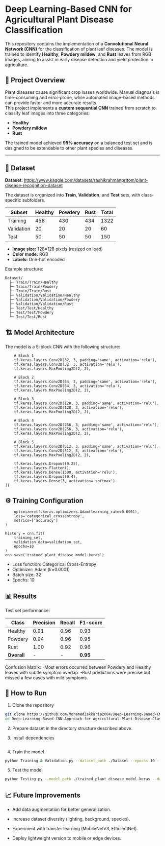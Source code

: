 # Deep Learning-Based CNN for Agricultural Plant Disease Classification

This repository contains the implementation of a **Convolutional Neural Network (CNN)** for the classification of plant leaf diseases. The model is trained to identify **Healthy**, **Powdery mildew**, and **Rust** leaves from RGB images, aiming to assist in early disease detection and yield protection in agriculture.

## 📜 Project Overview

Plant diseases cause significant crop losses worldwide. Manual diagnosis is time-consuming and error-prone, while automated image-based methods can provide faster and more accurate results.  
This project implements a **custom sequential CNN** trained from scratch to classify leaf images into three categories:

- **Healthy**
- **Powdery mildew**
- **Rust**

The trained model achieved **95% accuracy** on a balanced test set and is designed to be extendable to other plant species and diseases.

---

## 📂 Dataset

**Dataset**: https://www.kaggle.com/datasets/rashikrahmanpritom/plant-disease-recognition-dataset 

The dataset is organized into **Train**, **Validation**, and **Test** sets, with class-specific subfolders.

| Subset     | Healthy | Powdery | Rust | Total |
|------------|---------|---------|------|-------|
| Training   | 458     | 430     | 434  | 1322  |
| Validation | 20      | 20      | 20   | 60    |
| Test       | 50      | 50      | 50   | 150   |

- **Image size:** 128×128 pixels (resized on load)  
- **Color mode:** RGB  
- **Labels:** One-hot encoded  

Example structure:
```plaintext
Dataset/
  ├─ Train/Train/Healthy
  ├─ Train/Train/Powdery
  ├─ Train/Train/Rust
  ├─ Validation/Validation/Healthy
  ├─ Validation/Validation/Powdery
  ├─ Validation/Validation/Rust
  ├─ Test/Test/Healthy
  ├─ Test/Test/Powdery
  └─ Test/Test/Rust
  ```

## 🏗 Model Architecture
The model is a 5-block CNN with the following structure:

```cnn = tf.keras.models.Sequential([
    # Block 1
    tf.keras.layers.Conv2D(32, 3, padding='same', activation='relu'),
    tf.keras.layers.Conv2D(32, 3, activation='relu'),
    tf.keras.layers.MaxPooling2D(2, 2),

    # Block 2
    tf.keras.layers.Conv2D(64, 3, padding='same', activation='relu'),
    tf.keras.layers.Conv2D(64, 3, activation='relu'),
    tf.keras.layers.MaxPooling2D(2, 2),

    # Block 3
    tf.keras.layers.Conv2D(128, 3, padding='same', activation='relu'),
    tf.keras.layers.Conv2D(128, 3, activation='relu'),
    tf.keras.layers.MaxPooling2D(2, 2),

    # Block 4
    tf.keras.layers.Conv2D(256, 3, padding='same', activation='relu'),
    tf.keras.layers.Conv2D(256, 3, activation='relu'),
    tf.keras.layers.MaxPooling2D(2, 2),

    # Block 5
    tf.keras.layers.Conv2D(512, 3, padding='same', activation='relu'),
    tf.keras.layers.Conv2D(512, 3, activation='relu'),
    tf.keras.layers.MaxPooling2D(2, 2),

    tf.keras.layers.Dropout(0.25),
    tf.keras.layers.Flatten(),
    tf.keras.layers.Dense(1500, activation='relu'),
    tf.keras.layers.Dropout(0.4),
    tf.keras.layers.Dense(3, activation='softmax')
])
```

## ⚙️ Training Configuration

```cnn.compile(
    optimizer=tf.keras.optimizers.Adam(learning_rate=0.0001),
    loss='categorical_crossentropy',
    metrics=['accuracy']
)

history = cnn.fit(
    training_set,
    validation_data=validation_set,
    epochs=10
)
cnn.save('trained_plant_disease_model.keras')
```

- Loss function: Categorical Cross-Entropy
- Optimizer: Adam (lr=0.0001)
- Batch size: 32
- Epochs: 10

## 📊 Results
Test set performance:

| Class       | Precision | Recall | F1-score |
| ----------- | --------- | ------ | -------- |
| Healthy     | 0.91      | 0.96   | 0.93     |
| Powdery     | 0.94      | 0.96   | 0.95     |
| Rust        | 1.00      | 0.92   | 0.96     |
| **Overall** | -         | -      | **0.95** |

Confusion Matrix:
-Most errors occurred between Powdery and Healthy leaves with subtle symptom overlap.
-Rust predictions were precise but missed a few cases with mild symptoms.

## 🚀 How to Run

1. Clone the repository

```bash
git clone https://github.com/MohamedZakkaria2004/Deep-Learning-Based-CNN-Approach-for-Agricultural-Plant-Disease-Classification.git
cd Deep-Learning-Based-CNN-Approach-for-Agricultural-Plant-Disease-Classification
```

2. Prepare dataset in the directory structure described above.

3. Install dependencies

```pip install -r requirements.txt
```

4. Train the model

```bash
python Training & Validation.py --dataset_path ./Dataset --epochs 10 --batch_size 32 --lr 0.0001 Training & Validation.py
```

5. Test the model

```bash
python Testing.py --model_path ./trained_plant_disease_model.keras --dataset_path ./Dataset/Test/Test
```

## 📈 Future Improvements

- Add data augmentation for better generalization.

- Increase dataset diversity (lighting, background, species).

- Experiment with transfer learning (MobileNetV3, EfficientNet).

- Deploy lightweight version to mobile or edge devices.





